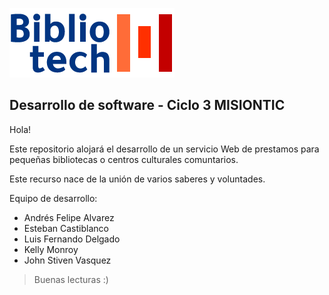 ![Logo](/images/LOGOTIPO-PEQUENO.png) 

## Desarrollo de software - Ciclo 3 MISIONTIC

Hola!

Este repositorio alojará el desarrollo de un servicio Web de prestamos para pequeñas bibliotecas o centros culturales comuntarios. 

Este recurso nace de la unión de varios saberes y voluntades.

Equipo de desarrollo:

* Andrés Felipe Alvarez
* Esteban Castiblanco
* Luis Fernando Delgado
* Kelly Monroy
* John Stiven Vasquez

> Buenas lecturas :)



